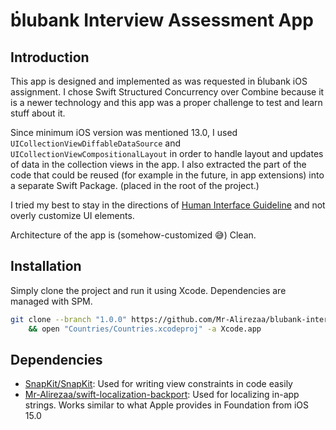 # ḃlubank Interview Assessment App

## Introduction

This app is designed and implemented as was requested in ḃlubank iOS assignment. I chose Swift Structured Concurrency over Combine because it is a newer technology and this app was a proper challenge to test and learn stuff about it.

Since minimum iOS version was mentioned 13.0, I used `UICollectionViewDiffableDataSource` and `UICollectionViewCompositionalLayout` in order to handle layout and updates of data in the collection views in the app. I also extracted the part of the code that could be reused (for example in the future, in app extensions) into a separate Swift Package. (placed in the root of the project.)

I tried my best to stay in the directions of [Human Interface Guideline](https://developer.apple.com/design/human-interface-guidelines/guidelines/overview/) and not overly customize UI elements.

Architecture of the app is (somehow-customized 😅) Clean.

## Installation

Simply clone the project and run it using Xcode. Dependencies are managed with SPM.

```bash
git clone --branch "1.0.0" https://github.com/Mr-Alirezaa/blubank-interview-assessment-app "Countries" \
    && open "Countries/Countries.xcodeproj" -a Xcode.app
```

## Dependencies

- [SnapKit/SnapKit](https://github.com/SnapKit/SnapKit): Used for writing view constraints in code easily
- [Mr-Alirezaa/swift-localization-backport](https://github.com/Mr-Alirezaa/swift-localization-backport): Used for localizing in-app strings. Works similar to what Apple provides in Foundation from iOS 15.0
